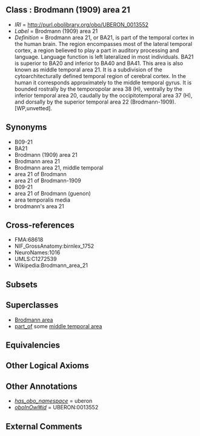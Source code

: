 
## Class : Brodmann (1909) area 21

 * *IRI* = http://purl.obolibrary.org/obo/UBERON_0013552
 * *Label* = Brodmann (1909) area 21
 * *Definition* = Brodmann area 21, or BA21, is part of the temporal cortex in the human brain. The region encompasses most of the lateral temporal cortex, a region believed to play a part in auditory processing and language. Language function is left lateralized in most individuals. BA21 is superior to BA20 and inferior to BA40 and BA41. This area is also known as middle temporal area 21. It is a subdivision of the cytoarchitecturally defined temporal region of cerebral cortex. In the human it corresponds approximately to the middle temporal gyrus. It is bounded rostrally by the temporopolar area 38 (H), ventrally by the inferior temporal area 20, caudally by the occipitotemporal area 37 (H), and dorsally by the superior temporal area 22 (Brodmann-1909). [WP,unvetted].

## Synonyms

 * B09-21
 * BA21
 * Brodmann (1909) area 21
 * Brodmann area 21
 * Brodmann area 21, middle temporal
 * area 21 of Brodmann
 * area 21 of Brodmann-1909
 * B09-21
 * area 21 of Brodmann (guenon)
 * area temporalis media
 * brodmann's area 21

## Cross-references

 * FMA:68618
 * NIF_GrossAnatomy:birnlex_1752
 * NeuroNames:1016
 * UMLS:C1272539
 * Wikipedia:Brodmann_area_21

## Subsets


## Superclasses

 * [Brodmann area](../../UBERON/29/UBERON_0013529.md)
 * [part_of](../../BFO/50/BFO_0000050.md) some [middle temporal area](../../UBERON/85/UBERON_0004685.md)

## Equivalencies


## Other Logical Axioms


## Other Annotations

 * *[has_obo_namespace](../../ce/oboInOwl#hasOBONamespace.md)* = uberon
 * *[oboInOwl#id](../../id/oboInOwl#id.md)* = UBERON:0013552

## External Comments

